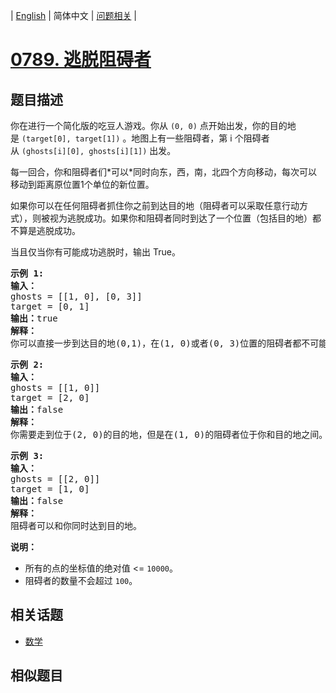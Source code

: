 
| [English](README_EN.md) | 简体中文 | [问题相关](QUESTION.md) |
# [0789. 逃脱阻碍者](https://leetcode-cn.com/problems/escape-the-ghosts/)
## 题目描述
<p>你在进行一个简化版的吃豆人游戏。你从&nbsp;<code>(0, 0)</code>&nbsp;点开始出发，你的目的地是&nbsp;<code>(target[0], target[1])</code>&nbsp;。地图上有一些阻碍者，第 i 个阻碍者从&nbsp;<code>(ghosts[i][0], ghosts[i][1])</code>&nbsp;出发。</p>

<p>每一回合，你和阻碍者们*可以*同时向东，西，南，北四个方向移动，每次可以移动到距离原位置1个单位的新位置。</p>

<p>如果你可以在任何阻碍者抓住你之前到达目的地（阻碍者可以采取任意行动方式），则被视为逃脱成功。如果你和阻碍者同时到达了一个位置（包括目的地）都不算是逃脱成功。</p>

<p>当且仅当你有可能成功逃脱时，输出 True。</p>

<pre><strong>示例 1:</strong>
<strong>输入：</strong> 
ghosts = [[1, 0], [0, 3]]
target = [0, 1]
<strong>输出：</strong>true
<strong>解释：
</strong>你可以直接一步到达目的地(0,1)，在(1, 0)或者(0, 3)位置的阻碍者都不可能抓住你。 
</pre>

<pre><strong>示例 2:</strong>
<strong>输入：</strong> 
ghosts = [[1, 0]]
target = [2, 0]
<strong>输出：</strong>false
<strong>解释：</strong>
你需要走到位于(2, 0)的目的地，但是在(1, 0)的阻碍者位于你和目的地之间。 
</pre>

<pre><strong>示例 3:</strong>
<strong>输入：</strong> 
ghosts = [[2, 0]]
target = [1, 0]
<strong>输出：</strong>false
<strong>解释：
</strong>阻碍者可以和你同时达到目的地。 
</pre>

<p><strong>说明：</strong></p>

<ul>
	<li>所有的点的坐标值的绝对值 &lt;=&nbsp;<code>10000</code>。</li>
	<li>阻碍者的数量不会超过&nbsp;<code>100</code>。</li>
</ul>

## 相关话题
- [数学](https://leetcode-cn.com/tag/math)
## 相似题目

